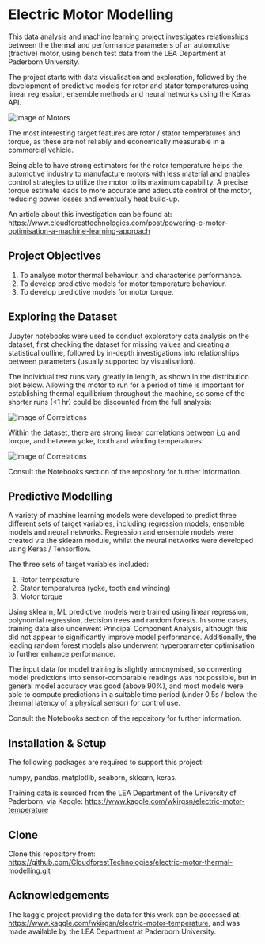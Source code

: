 # Electric Motor Modelling

This data analysis and machine learning project investigates relationships between the thermal and performance parameters of an automotive (tractive) motor, using bench test data from the LEA Department at Paderborn University. 

The project starts with data visualisation and exploration, followed by the development of predictive models for rotor and stator temperatures using linear regression, ensemble methods and neural networks using the Keras API.

![Image of Motors](https://github.com/PMetcalf/electric_motor_thermal_modelling/blob/master/Miscellaneous/shutterstock_349645442.jpg)

The most interesting target features are rotor / stator temperatures and torque, as these are not reliably and economically measurable in a commercial vehicle.

Being able to have strong estimators for the rotor temperature helps the automotive industry to manufacture motors with less material and enables control strategies to utilize the motor to its maximum capability. A precise torque estimate leads to more accurate and adequate control of the motor, reducing power losses and eventually heat build-up.

An article about this investigation can be found at: https://www.cloudforesttechnologies.com/post/powering-e-motor-optimisation-a-machine-learning-approach

Project Objectives
-----

1. To analyse motor thermal behaviour, and characterise performance.
2. To develop predictive models for motor temperature behaviour.
3. To develop predictive models for motor torque.

Exploring the Dataset
-----

Jupyter notebooks were used to conduct exploratory data analysis on the dataset, first checking the dataset for missing values and creating a statistical outline, followed by in-depth investigations into relationships between parameters (usually supported by visualisation).

The individual test runs vary greatly in length, as shown in the distribution plot below. Allowing the motor to run for a period of time is important for establishing thermal equilibrium throughout the machine, so some of the shorter runs (<1 hr) could be discounted from the full analysis:

![Image of Correlations](https://github.com/PMetcalf/electric_motor_thermal_modelling/blob/master/Reports/Figures/YC_Measurement_Session_Length_2020_08_25-11_45_21.png)

Within the dataset, there are strong linear correlations between i_q and torque, and between yoke, tooth and winding temperatures:

![Image of Correlations](https://github.com/PMetcalf/electric_motor_thermal_modelling/blob/master/Reports/Figures/YC_Motor_Data_Correlations_2020_08_04-10_43_03.png)

Consult the Notebooks section of the repository for further information.

Predictive Modelling
-----

A variety of machine learning models were developed to predict three different sets of target variables, including regression models, ensemble models and neural networks. Regression and ensemble models were created via the sklearn module, whilst the neural networks were developed using Keras / Tensorflow.

The three sets of target variables included:
1. Rotor temperature
2. Stator temperatures (yoke, tooth and winding)
3. Motor torque

Using sklearn, ML predictive models were trained using linear regression, polynomial regression, decision trees and random forests. In some cases, training data also underwent Principal Component Analysis, although this did not appear to significantly improve model performance. Additionally, the leading random forest models also underwent hyperparameter optimisation to further enhance performance.

The input data for model training is slightly annonymised, so converting model predictions into sensor-comparable readings was not possible, but in general model accuracy was good (above 90%), and most models were able to compute predictions in a suitable time period (under 0.5s / below the thermal latency of a physical sensor) for control use.

Consult the Notebooks section of the repository for further information.

Installation & Setup
-----

The following packages are required to support this project:

numpy, pandas, matplotlib, seaborn, sklearn, keras.

Training data is sourced from the LEA Department of the University of Paderborn, via Kaggle: https://www.kaggle.com/wkirgsn/electric-motor-temperature

Clone
-----

Clone this repository from: https://github.com/CloudforestTechnologies/electric-motor-thermal-modelling.git

Acknowledgements
-----

The kaggle project providing the data for this work can be accessed at: https://www.kaggle.com/wkirgsn/electric-motor-temperature, and was made available by the LEA Department at Paderborn University.
